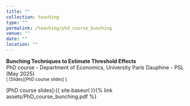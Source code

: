 ```yaml
---
title: ""
collection: teaching
type: ""
permalink: /teaching/phd_course_bunching
venue: ""
date: ""
location: ""
---
```


**Bunching Techniques to Estimate Threshold Effects** <br/>
PhD course - Department of Economics, University Paris Dauphine - PSL (May 2025) <br/>
<small>[ [Slides][PhD course slides] ]</small>  <br/>

[PhD course slides]:{{ site.baseurl }}{% link assets/PhD_course_bunching.pdf %} 
